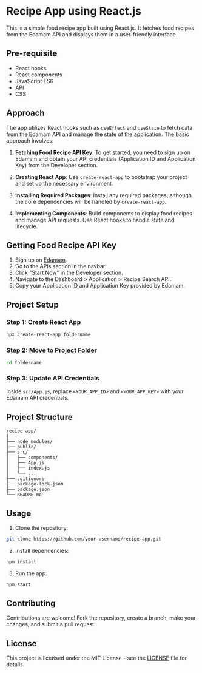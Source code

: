 
# Recipe App using React.js

This is a simple food recipe app built using React.js. It fetches food recipes from the Edamam API and displays them in a user-friendly interface.

## Pre-requisite

- React hooks
- React components
- JavaScript ES6
- API
- CSS

## Approach

The app utilizes React hooks such as `useEffect` and `useState` to fetch data from the Edamam API and manage the state of the application. The basic approach involves:

1. **Fetching Food Recipe API Key**: To get started, you need to sign up on Edamam and obtain your API credentials (Application ID and Application Key) from the Developer section.

2. **Creating React App**: Use `create-react-app` to bootstrap your project and set up the necessary environment.

3. **Installing Required Packages**: Install any required packages, although the core dependencies will be handled by `create-react-app`.

4. **Implementing Components**: Build components to display food recipes and manage API requests. Use React hooks to handle state and lifecycle.

## Getting Food Recipe API Key

1. Sign up on [Edamam](https://developer.edamam.com/).
2. Go to the APIs section in the navbar.
3. Click "Start Now" in the Developer section.
4. Navigate to the Dashboard > Application > Recipe Search API.
5. Copy your Application ID and Application Key provided by Edamam.

## Project Setup

### Step 1: Create React App

```bash
npx create-react-app foldername
```

### Step 2: Move to Project Folder

```bash
cd foldername
```

### Step 3: Update API Credentials

Inside `src/App.js`, replace `<YOUR_APP_ID>` and `<YOUR_APP_KEY>` with your Edamam API credentials.

## Project Structure

```
recipe-app/
│
├── node_modules/
├── public/
├── src/
│   ├── components/
│   ├── App.js
│   ├── index.js
│   └── ...
├── .gitignore
├── package-lock.json
├── package.json
└── README.md
```

## Usage

1. Clone the repository:

```bash
git clone https://github.com/your-username/recipe-app.git
```

2. Install dependencies:

```bash
npm install
```

3. Run the app:

```bash
npm start
```

## Contributing

Contributions are welcome! Fork the repository, create a branch, make your changes, and submit a pull request.

## License

This project is licensed under the MIT License - see the [LICENSE](LICENSE) file for details.

